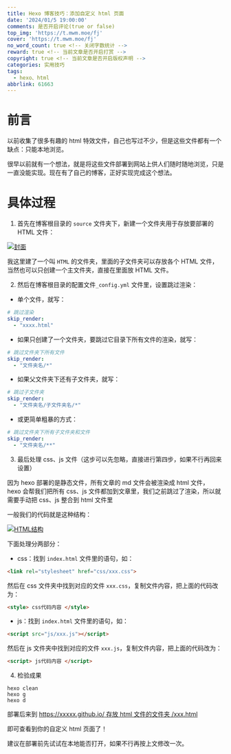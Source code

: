 ```yaml
---
title: Hexo 博客技巧：添加自定义 html 页面
date: '2024/01/5 19:00:00'
comments: 是否开启评论(true or false)
top_img: 'https://t.mwm.moe/fj'
cover: 'https://t.mwm.moe/fj'
no_word_count: true <!-- 关闭字数统计 -->
reward: true <!-- 当前文章是否开启打赏 -->
copyright: true <!-- 当前文章是否开启版权声明 -->
categories: 实用技巧
tags:
  - hexo、html
abbrlink: 61663
---
```


# **前言**

以前收集了很多有趣的 html 特效文件，自己也写过不少，但是这些文件都有一个缺点：只能本地浏览。

很早以前就有一个想法，就是将这些文件部署到网站上供人们随时随地浏览，只是一直没能实现。现在有了自己的博客，正好实现完成这个想法。



# **具体过程**

1. 首先在博客根目录的 `source` 文件夹下，新建一个文件夹用于存放要部署的 HTML 文件：

[![封面](https://img.imgdb.cn/item/600baef43ffa7d37b394b987.png)](https://img.imgdb.cn/item/600baef43ffa7d37b394b987.png)

我这里建了一个叫 `HTML` 的文件夹，里面的子文件夹可以存放各个 HTML 文件，当然也可以只创建一个主文件夹，直接在里面放 HTML 文件。

2. 然后在博客根目录的配置文件`_config.yml` 文件里，设置跳过渲染：

- 单个文件，就写：

```yaml
# 跳过渲染
skip_render: 
  - "xxxx.html"
```

- 如果只创建了一个文件夹，要跳过它目录下所有文件的渲染，就写：

```yaml
# 跳过文件夹下所有文件
skip_render: 
  - "文件夹名/*"
```

- 如果父文件夹下还有子文件夹，就写：

```yaml
# 跳过子文件夹
skip_render: 
  - "文件夹名/子文件夹名/*"
```

- 或更简单粗暴的方式：

```yaml
# 跳过文件夹下所有子文件夹和文件
skip_render: 
  - "文件夹名/**"   
```

3. 最后处理 css、js 文件（这步可以先忽略，直接进行第四步，如果不行再回来设置）

因为 hexo 部署的是静态文件，所有文章的 md 文件会被渲染成 html 文件，
hexo 会帮我们把所有 css、js 文件都加到文章里，我们之前跳过了渲染，所以就需要手动把 css、js 整合到 html 文件里

一般我们的代码就是这种结构：

[![HTML结构](https://img.imgdb.cn/item/600bb0653ffa7d37b395668f.png)](https://img.imgdb.cn/item/600bb0653ffa7d37b395668f.png)

下面处理分两部分：

- css：找到 `index.html` 文件里的语句，如：

```html
<link rel="stylesheet" href="css/xxx.css">    
```

 然后在 css 文件夹中找到对应的文件 `xxx.css`，复制文件内容，把上面的代码改为：

```html
<style> css代码内容 </style>
```

- js：找到 `index.html` 文件里的语句，如：

```html
<script src="js/xxx.js"></script>
```

 然后在 js 文件夹中找到对应的文件 `xxx.js`，复制文件内容，把上面的代码改为：

```html
<script> js代码内容 </script>
```

4. 检验成果

```
hexo clean
hexo g
hexo d
```

部署后来到 [https://xxxxx.github.io/ 存放 html 文件的文件夹 /xxx.html](https://xxxxx.github.io/存放html文件的文件夹/xxx.html)

即可查看到你的自定义 html 页面了！

建议在部署前先试试在本地能否打开，如果不行再按上文修改一次。